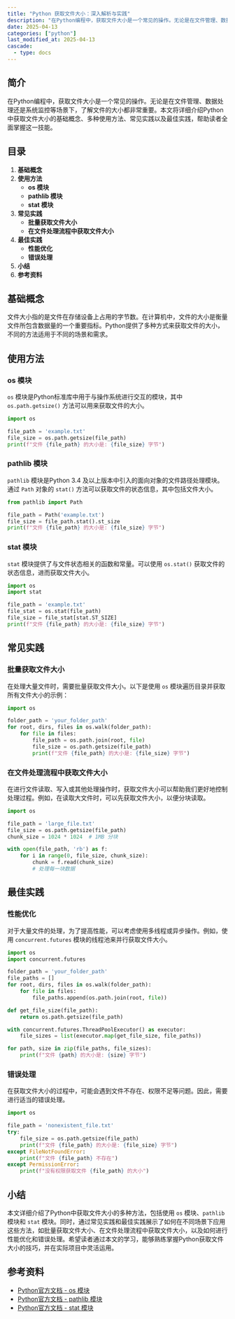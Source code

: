 ```yaml
---
title: "Python 获取文件大小：深入解析与实践"
description: "在Python编程中，获取文件大小是一个常见的操作。无论是在文件管理、数据处理还是系统监控等场景下，了解文件的大小都非常重要。本文将详细介绍Python中获取文件大小的基础概念、多种使用方法、常见实践以及最佳实践，帮助读者全面掌握这一技能。"
date: 2025-04-13
categories: ["python"]
last_modified_at: 2025-04-13
cascade:
  - type: docs
---
```



## 简介
在Python编程中，获取文件大小是一个常见的操作。无论是在文件管理、数据处理还是系统监控等场景下，了解文件的大小都非常重要。本文将详细介绍Python中获取文件大小的基础概念、多种使用方法、常见实践以及最佳实践，帮助读者全面掌握这一技能。

<!-- more -->
## 目录
1. **基础概念**
2. **使用方法**
    - **os 模块**
    - **pathlib 模块**
    - **stat 模块**
3. **常见实践**
    - **批量获取文件大小**
    - **在文件处理流程中获取文件大小**
4. **最佳实践**
    - **性能优化**
    - **错误处理**
5. **小结**
6. **参考资料**

## 基础概念
文件大小指的是文件在存储设备上占用的字节数。在计算机中，文件的大小是衡量文件所包含数据量的一个重要指标。Python提供了多种方式来获取文件的大小，不同的方法适用于不同的场景和需求。

## 使用方法

### os 模块
`os` 模块是Python标准库中用于与操作系统进行交互的模块，其中 `os.path.getsize()` 方法可以用来获取文件的大小。

```python
import os

file_path = 'example.txt'
file_size = os.path.getsize(file_path)
print(f"文件 {file_path} 的大小是: {file_size} 字节")
```

### pathlib 模块
`pathlib` 模块是Python 3.4 及以上版本中引入的面向对象的文件路径处理模块。通过 `Path` 对象的 `stat()` 方法可以获取文件的状态信息，其中包括文件大小。

```python
from pathlib import Path

file_path = Path('example.txt')
file_size = file_path.stat().st_size
print(f"文件 {file_path} 的大小是: {file_size} 字节")
```

### stat 模块
`stat` 模块提供了与文件状态相关的函数和常量。可以使用 `os.stat()` 获取文件的状态信息，进而获取文件大小。

```python
import os
import stat

file_path = 'example.txt'
file_stat = os.stat(file_path)
file_size = file_stat[stat.ST_SIZE]
print(f"文件 {file_path} 的大小是: {file_size} 字节")
```

## 常见实践

### 批量获取文件大小
在处理大量文件时，需要批量获取文件大小。以下是使用 `os` 模块遍历目录并获取所有文件大小的示例：

```python
import os

folder_path = 'your_folder_path'
for root, dirs, files in os.walk(folder_path):
    for file in files:
        file_path = os.path.join(root, file)
        file_size = os.path.getsize(file_path)
        print(f"文件 {file_path} 的大小是: {file_size} 字节")
```

### 在文件处理流程中获取文件大小
在进行文件读取、写入或其他处理操作时，获取文件大小可以帮助我们更好地控制处理过程。例如，在读取大文件时，可以先获取文件大小，以便分块读取。

```python
import os

file_path = 'large_file.txt'
file_size = os.path.getsize(file_path)
chunk_size = 1024 * 1024  # 1MB 分块

with open(file_path, 'rb') as f:
    for i in range(0, file_size, chunk_size):
        chunk = f.read(chunk_size)
        # 处理每一块数据
```

## 最佳实践

### 性能优化
对于大量文件的处理，为了提高性能，可以考虑使用多线程或异步操作。例如，使用 `concurrent.futures` 模块的线程池来并行获取文件大小。

```python
import os
import concurrent.futures

folder_path = 'your_folder_path'
file_paths = []
for root, dirs, files in os.walk(folder_path):
    for file in files:
        file_paths.append(os.path.join(root, file))

def get_file_size(file_path):
    return os.path.getsize(file_path)

with concurrent.futures.ThreadPoolExecutor() as executor:
    file_sizes = list(executor.map(get_file_size, file_paths))

for path, size in zip(file_paths, file_sizes):
    print(f"文件 {path} 的大小是: {size} 字节")
```

### 错误处理
在获取文件大小的过程中，可能会遇到文件不存在、权限不足等问题。因此，需要进行适当的错误处理。

```python
import os

file_path = 'nonexistent_file.txt'
try:
    file_size = os.path.getsize(file_path)
    print(f"文件 {file_path} 的大小是: {file_size} 字节")
except FileNotFoundError:
    print(f"文件 {file_path} 不存在")
except PermissionError:
    print(f"没有权限获取文件 {file_path} 的大小")
```

## 小结
本文详细介绍了Python中获取文件大小的多种方法，包括使用 `os` 模块、`pathlib` 模块和 `stat` 模块。同时，通过常见实践和最佳实践展示了如何在不同场景下应用这些方法，如批量获取文件大小、在文件处理流程中获取文件大小，以及如何进行性能优化和错误处理。希望读者通过本文的学习，能够熟练掌握Python获取文件大小的技巧，并在实际项目中灵活运用。

## 参考资料
- [Python官方文档 - os 模块](https://docs.python.org/3/library/os.html)
- [Python官方文档 - pathlib 模块](https://docs.python.org/3/library/pathlib.html)
- [Python官方文档 - stat 模块](https://docs.python.org/3/library/stat.html)